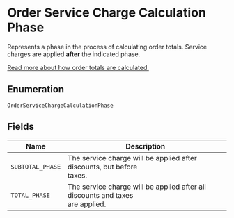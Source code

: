 
# Order Service Charge Calculation Phase

Represents a phase in the process of calculating order totals.
Service charges are applied __after__ the indicated phase.

[Read more about how order totals are calculated.](https://developer.squareup.com/docs/orders-api/how-it-works#how-totals-are-calculated)

## Enumeration

`OrderServiceChargeCalculationPhase`

## Fields

| Name | Description |
|  --- | --- |
| `SUBTOTAL_PHASE` | The service charge will be applied after discounts, but before<br>taxes. |
| `TOTAL_PHASE` | The service charge will be applied after all discounts and taxes<br>are applied. |

